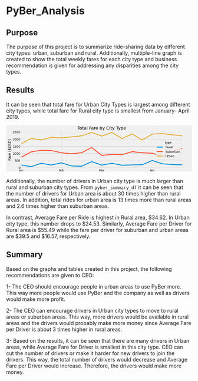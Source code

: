 # PyBer_Analysis
## Purpose
The purpose of this project is to summarize ride-sharing data by different city types: urban, suburban and rural. Additionally, multiple-line graph is created to show the total weekly fares for each city type and business recommendation is given for addressing any disparities among the city types.
## Results
It can be seen that total fare for Urban City Types is largest among different city types, while total fare for Rural city type is smallest from January- April 2019. 

![Image1](https://github.com/amirimah/PyBer_Analysis/blob/main/PyBer_fare_summary.png?raw=true)  

Additionally, the number of drivers in Urban city type is much larger than rural and suburban city types. From `pyber_summary_df` it can be seen that the number of drivers for Urban area is about 30 times higher than rural areas. In addition, total rides for urban area is 13 times more than rural areas and 2.6 times higher than suburban areas. 

In contrast, Average Fare per Ride is highest in Rural area, $34.62. In Urban city type, this number drops to $24.53. Similarly, Average Fare per Driver for Rural area is $55.49 while the fare per driver for suburban and urban areas are $39.5 and $16.57, respectively. 


## Summary
Based on the graphs and tables created in this project, the following recommendations are given to CEO:  
    
1- The CEO should encourage people in urban areas to use PyBer more. This way more people would use PyBer and the company as well as drivers would make more profit.  

2- The CEO can encourage drivers in Urban city types to move to rural areas or suburban areas. This way, more drivers would be available in rural areas and the drivers would probably make more money since Average Fare per Driver is about 3 times higher in rural areas.  
  
3- Based on the results, it can be seen that there are many drivers in Urban areas, while Average Fare for Driver is smallest in this city type. CEO can cut the number of drivers or make it harder for new drivers to join the drivers. This way, the total number of drivers would decrease and Average Fare per Driver would increase. Therefore, the drivers would make more money.  
